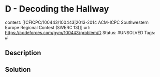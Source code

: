 # D - Decoding the Hallway

contest: [[CFICPC/100443/100443|2013-2014 ACM-ICPC Southwestern Europe Regional Contest (SWERC 13)]]
url: https://codeforces.com/gym/100443/problem/D
Status: #UNSOLVED
Tags: #

## Description

## Solution

